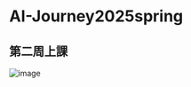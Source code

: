 # AI-Journey2025spring
## 第二周上課
![image](https://github.com/user-attachments/assets/0a784fd5-dbdf-425c-90a9-d0925ce6398d)
